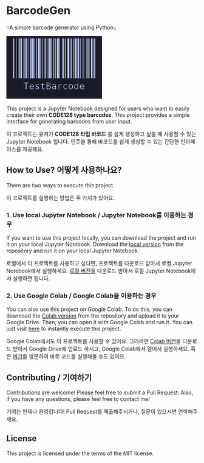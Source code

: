 # BarcodeGen
::A simple barcode generator using Python::

<img src = "./barcode.png" width=50%>

This project is a Jupyter Notebook designed for users who want to easily create their own __CODE128 type barcodes__. This project provides a simple interface for generating barcodes from user input.

이 프로젝트는 유저가 __CODE128 타입 바코드__ 를 쉽게 생성하고 싶을 때 사용할 수 있는 Jupyter Notebook 입니다. 인풋을 통해 바코드를 쉽게 생성할 수 있는 간단한 인터페이스를 제공해요. 

## How to Use? 어떻게 사용하나요? 

There are two ways to execute this project.

이 프로젝트를 실행하는 방법은 두 가지가 있어요.

### 1. Use local Jupyter Notebook / Jupyter Notebook를 이용하는 경우

If you want to use this project locally, you can download the project and run it on your local Jupyter Notebook. Download the [local version](./BarcodeGenV1_Local+Ver.ipynb) from the repository and run it on your local Jupyter Notebook.

로컬에서 이 프로젝트를 사용하고 싶다면, 프로젝트를 다운로드 받아서 로컬 Jupyter Notebook에서 실행하세요. [로컬 버전](./BarcodeGenV1_Local+Ver.ipynb)을 다운로드 받아서 로컬 Jupyter Notebook에서 실행하면 됩니다. 

### 2. Use Google Colab / Google Colab을 이용하는 경우

You can also use this project on Google Colab.
To do this, you can download the [Colab version](./BarcodeGenV1_Colab+Ver.ipynb) from the repository and upload it to your Google Drive. Then, you can open it with Google Colab and run it. You can just visit [here](https://colab.research.google.com/drive/1m4UYbwDHy3p33W3wL4zWlKltZiJHxqPj?usp=sharing) to instantly execute this project. 

Google Colab에서도 이 프로젝트를 사용할 수 있어요. 그러려면 [Colab 버전](./BarcodeGenV1_Colab+Ver.ipynb)을 다운로드 받아서 Google Drive에 업로드 하시고, Google Colab에서 열어서 실행하세요. 혹은 [여기](https://colab.research.google.com/drive/1m4UYbwDHy3p33W3wL4zWlKltZiJHxqPj?usp=sharing)를 방문하여 바로 코드를 실행해볼 수도 있어요.

## Contributing / 기여하기
 
Contributions are welcome! Please feel free to submit a Pull Request. Also, if you have any questions, please feel free to contact me!

기여는 언제나 환영입니다! Pull Request를 제출해주시거나, 질문이 있으시면 연락해주세요.

## License

This project is licensed under the terms of the MIT license.
